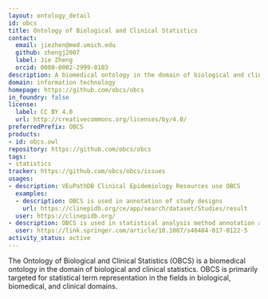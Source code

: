```yaml
---
layout: ontology_detail
id: obcs
title: Ontology of Biological and Clinical Statistics
contact:
  email: jiezhen@med.umich.edu
  github: zhengj2007
  label: Jie Zheng
  orcid: 0000-0002-2999-0103
description: A biomedical ontology in the domain of biological and clinical statistics.
domain: information technology
homepage: https://github.com/obcs/obcs
in_foundry: false
license:
  label: CC BY 4.0
  url: http://creativecommons.org/licenses/by/4.0/
preferredPrefix: OBCS
products:
- id: obcs.owl
repository: https://github.com/obcs/obcs
tags:
- statistics
tracker: https://github.com/obcs/obcs/issues
usages:
- description: VEuPathDB Clinical Epidemiology Resources use OBCS
  examples:
  - description: OBCS is used in annotation of study designs
    url: https://clinepidb.org/ce/app/search/dataset/Studies/result
  user: https://clinepidb.org/
- description: OBCS is used in statistical analysis method annotation and analysis in literature text mining
  user: https://link.springer.com/article/10.1007/s40484-017-0122-5
activity_status: active
---
```


The Ontology of Biological and Clinical Statistics (OBCS) is a biomedical ontology in the domain of biological and clinical statistics. OBCS is primarily targeted for statistical term representation in the fields in biological, biomedical, and clinical domains.
